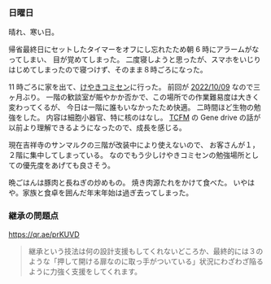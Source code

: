 ### 日曜日

晴れ、寒い日。

帰省最終日にセットしたタイマーをオフにし忘れたため朝 6 時にアラームがなってしまい、
目が覚めてしまった。
二度寝しようと思ったが、スマホをいじりはじめてしまったので寝つけず、そのまま８時ごろになった。

11 時ごろに家を出て、[けやきコミセン](http://keyaki-c.com/)に行った。
前回が [2022/10/09](https://github.com/toasa/diary/blob/main/2022/10/09.md) なので三ヶ月ぶり。
一階の歓談室が賑やかか否かで、この場所での作業難易度は大きく変わってくるが、
今日は一階に誰もいなかったため快適。
二時間ほど生物の勉強をした。
内容は細胞小器官、特に核のはなし。
[TCFM](https://turingcomplete.fm/24#t=1:07:37) の Gene drive の話が以前より理解できるようになったので、成長を感じる。

現在吉祥寺のサンマルクの三階が改装中により使えないので、
お客さんが１，２階に集中してしまっている。
なのでもう少しけやきコミセンの勉強場所としての優先度をあげても良さそう。

晩ごはんは豚肉と長ねぎの炒めもの。
焼き肉源たれをかけて食べた。
いやはや。家族と食卓を囲んだ年末年始は過ぎ去ってしまった。

### 継承の問題点

https://qr.ae/prKUVD

> 継承という技法は何の設計支援もしてくれないどころか、最終的には３のような「押して開ける扉なのに取っ手がついている」状況にわざわざ陥るように力強く支援をしてくれます。